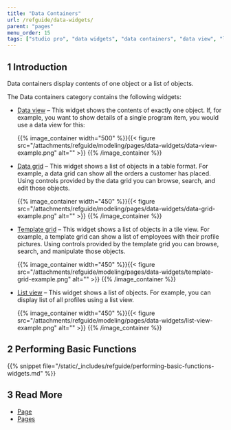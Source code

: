 ```yaml
---
title: "Data Containers"
url: /refguide/data-widgets/
parent: "pages"
menu_order: 15
tags: ["studio pro", "data widgets", "data containers", "data view", "list view", "data grid"]
---
```


## 1 Introduction

Data containers display contents of one object or a list of objects. 

The Data containers category contains the following widgets:

* [Data view](/refguide/data-view/) – This widget shows the contents of exactly one object. If, for example, you want to show details of a single program item, you would use a data view for this:

    {{% image_container width="500" %}}{{< figure src="/attachments/refguide/modeling/pages/data-widgets/data-view-example.png" alt="" >}}
    {{% /image_container %}}

* [Data grid](/refguide/data-grid/) – This widget shows a list of objects in a table format. For example, a data grid can show all the orders a customer has placed. Using controls provided by the data grid you can browse, search, and edit those objects.

    {{% image_container width="450" %}}{{< figure src="/attachments/refguide/modeling/pages/data-widgets/data-grid-example.png" alt="" >}}
    {{% /image_container %}}

* [Template grid](/refguide/template-grid/) – This widget shows a list of objects in a tile view. For example, a template grid can show a list of employees with their profile pictures. Using controls provided by the template grid you can browse, search, and manipulate those objects.

    {{% image_container width="450" %}}{{< figure src="/attachments/refguide/modeling/pages/data-widgets/template-grid-example.png" alt="" >}}
    {{% /image_container %}}

* [List view](/refguide/list-view/) – This widget shows a list of objects. For example, you can display list of all profiles using a list view. 

    {{% image_container width="450" %}}{{< figure src="/attachments/refguide/modeling/pages/data-widgets/list-view-example.png" alt="" >}}
    {{% /image_container %}}

## 2 Performing Basic Functions

{{% snippet file="/static/_includes/refguide/performing-basic-functions-widgets.md" %}}

## 3 Read More

* [Page](/refguide/page/)
* [Pages](/refguide/pages/)